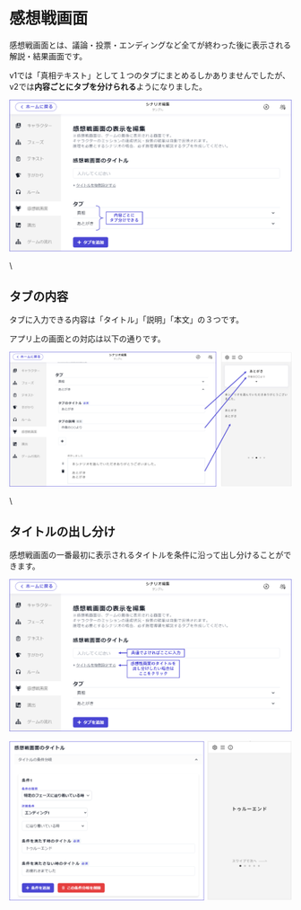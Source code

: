 # 感想戦画面

感想戦画面とは、議論・投票・エンディングなど全てが終わった後に表示される解説・結果画面です。

v1では「真相テキスト」として１つのタブにまとめるしかありませんでしたが、v2では**内容ごとにタブを分けられる**ようになりました。

![](../images/result1.png)

\


## タブの内容

タブに入力できる内容は「タイトル」「説明」「本文」の３つです。

アプリ上の画面との対応は以下の通りです。

![](../images/result2.png)

\


## タイトルの出し分け

感想戦画面の一番最初に表示されるタイトルを条件に沿って出し分けることができます。

![](../images/result3.png)

![](../images/result4.png)
